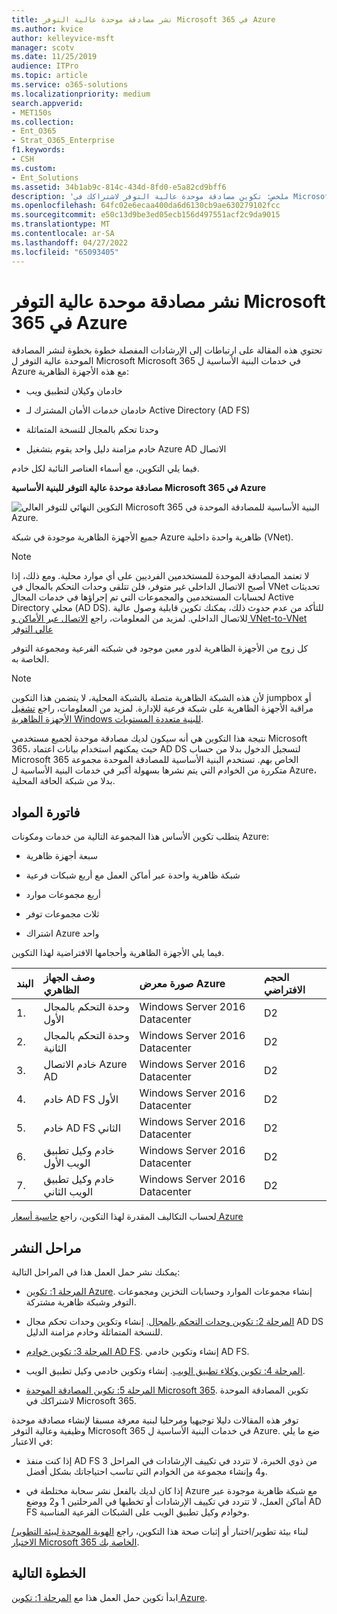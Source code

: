 ```yaml
---
title: نشر مصادقة موحدة عالية التوفر Microsoft 365 في Azure
ms.author: kvice
author: kelleyvice-msft
manager: scotv
ms.date: 11/25/2019
audience: ITPro
ms.topic: article
ms.service: o365-solutions
ms.localizationpriority: medium
search.appverid:
- MET150s
ms.collection:
- Ent_O365
- Strat_O365_Enterprise
f1.keywords:
- CSH
ms.custom:
- Ent_Solutions
ms.assetid: 34b1ab9c-814c-434d-8fd0-e5a82cd9bff6
description: 'ملخص: تكوين مصادقة موحدة عالية التوفر لاشتراكك في Microsoft 365 في Microsoft Azure.'
ms.openlocfilehash: 64fc02e6ecaa400da6d6130cb9ae630279102fcc
ms.sourcegitcommit: e50c13d9be3ed05ecb156d497551acf2c9da9015
ms.translationtype: MT
ms.contentlocale: ar-SA
ms.lasthandoff: 04/27/2022
ms.locfileid: "65093405"
---
```

# <a name="deploy-high-availability-federated-authentication-for-microsoft-365-in-azure"></a>نشر مصادقة موحدة عالية التوفر Microsoft 365 في Azure

تحتوي هذه المقالة على ارتباطات إلى الإرشادات المفصلة خطوة بخطوة لنشر المصادقة الموحدة عالية التوفر ل Microsoft Microsoft 365 في خدمات البنية الأساسية ل Azure مع هذه الأجهزة الظاهرية:
  
- خادمان وكيلان لتطبيق ويب
    
- خادمان خدمات الأمان المشترك لـ Active Directory (AD FS)
    
- وحدتا تحكم بالمجال للنسخة المتماثلة
    
- خادم مزامنة دليل واحد يقوم بتشغيل Azure AD الاتصال
    
فيما يلي التكوين، مع أسماء العناصر النائبة لكل خادم.
  
**مصادقة موحدة عالية التوفر للبنية الأساسية Microsoft 365 في Azure**

![التكوين النهائي للتوفر العالي Microsoft 365 البنية الأساسية للمصادقة الموحدة في Azure.](../media/c5da470a-f2aa-489a-a050-df09b4d641df.png)
  
جميع الأجهزة الظاهرية موجودة في شبكة Azure ظاهرية واحدة داخلية (VNet). 
  
> [!NOTE]
> لا تعتمد المصادقة الموحدة للمستخدمين الفرديين على أي موارد محلية. ومع ذلك، إذا أصبح الاتصال الداخلي غير متوفر، فلن تتلقى وحدات التحكم بالمجال في VNet تحديثات لحسابات المستخدمين والمجموعات التي تم إجراؤها في خدمات المجال Active Directory محلي (AD DS). للتأكد من عدم حدوث ذلك، يمكنك تكوين قابلية وصول عالية للاتصال الداخلي. لمزيد من المعلومات، راجع [الاتصال عبر الأماكن و VNet-to-VNet عالي التوفر](/azure/vpn-gateway/vpn-gateway-highlyavailable)
  
كل زوج من الأجهزة الظاهرية لدور معين موجود في شبكته الفرعية ومجموعة التوفر الخاصة به.
  
> [!NOTE]
> لأن هذه الشبكة الظاهرية متصلة بالشبكة المحلية، لا يتضمن هذا التكوين jumpbox أو مراقبة الأجهزة الظاهرية على شبكة فرعية للإدارة. لمزيد من المعلومات، راجع [تشغيل الأجهزة الظاهرية Windows للبنية متعددة المستويات](/azure/guidance/guidance-compute-n-tier-vm). 
  
نتيجة هذا التكوين هي أنه سيكون لديك مصادقة موحدة لجميع مستخدمي Microsoft 365، حيث يمكنهم استخدام بيانات اعتماد AD DS لتسجيل الدخول بدلا من حساب Microsoft 365 الخاص بهم. تستخدم البنية الأساسية للمصادقة الموحدة مجموعة متكررة من الخوادم التي يتم نشرها بسهولة أكبر في خدمات البنية الأساسية ل Azure، بدلا من شبكة الحافة المحلية.
  
## <a name="bill-of-materials"></a>فاتورة المواد

يتطلب تكوين الأساس هذا المجموعة التالية من خدمات ومكونات Azure:
  
- سبعة أجهزة ظاهرية
    
- شبكة ظاهرية واحدة عبر أماكن العمل مع أربع شبكات فرعية
    
- أربع مجموعات موارد
    
- ثلاث مجموعات توفر
    
- اشتراك Azure واحد
    
فيما يلي الأجهزة الظاهرية وأحجامها الافتراضية لهذا التكوين.
  
|**البند**|**وصف الجهاز الظاهري**|**صورة معرض Azure**|**الحجم الافتراضي**|
|:-----|:-----|:-----|:-----|
|1.  <br/> |وحدة التحكم بالمجال الأول  <br/> |Windows Server 2016 Datacenter  <br/> |D2  <br/> |
|2.  <br/> |وحدة التحكم بالمجال الثانية  <br/> |Windows Server 2016 Datacenter  <br/> |D2  <br/> |
|3.  <br/> |خادم الاتصال Azure AD  <br/> |Windows Server 2016 Datacenter  <br/> |D2  <br/> |
|4.  <br/> |خادم AD FS الأول  <br/> |Windows Server 2016 Datacenter  <br/> |D2  <br/> |
|5.  <br/> |خادم AD FS الثاني  <br/> |Windows Server 2016 Datacenter  <br/> |D2  <br/> |
|6.  <br/> |خادم وكيل تطبيق الويب الأول  <br/> |Windows Server 2016 Datacenter  <br/> |D2  <br/> |
|7.  <br/> |خادم وكيل تطبيق الويب الثاني  <br/> |Windows Server 2016 Datacenter  <br/> |D2  <br/> |
   
لحساب التكاليف المقدرة لهذا التكوين، راجع [حاسبة أسعار Azure](https://azure.microsoft.com/pricing/calculator/)
  
## <a name="phases-of-deployment"></a>مراحل النشر

يمكنك نشر حمل العمل هذا في المراحل التالية:
  
- [المرحلة 1: تكوين Azure](high-availability-federated-authentication-phase-1-configure-azure.md). إنشاء مجموعات الموارد وحسابات التخزين ومجموعات التوفر وشبكة ظاهرية مشتركة.
    
- [المرحلة 2: تكوين وحدات التحكم بالمجال](high-availability-federated-authentication-phase-2-configure-domain-controllers.md). إنشاء وتكوين وحدات تحكم مجال AD DS للنسخة المتماثلة وخادم مزامنة الدليل.
    
- [المرحلة 3: تكوين خوادم AD FS](high-availability-federated-authentication-phase-3-configure-ad-fs-servers.md). إنشاء وتكوين خادمي AD FS.
    
- [المرحلة 4: تكوين وكلاء تطبيق الويب](high-availability-federated-authentication-phase-4-configure-web-application-pro.md). إنشاء وتكوين خادمي وكيل تطبيق الويب.
    
- [المرحلة 5: تكوين المصادقة الموحدة Microsoft 365](high-availability-federated-authentication-phase-5-configure-federated-authentic.md). تكوين المصادقة الموحدة لاشتراكك في Microsoft 365.
    
توفر هذه المقالات دليلا توجيهيا ومرحليا لبنية معرفة مسبقا لإنشاء مصادقة موحدة وظيفية وعالية التوفر Microsoft 365 في خدمات البنية الأساسية ل Azure. ضع ما يلي في الاعتبار:
  
- إذا كنت منفذ AD FS من ذوي الخبرة، لا تتردد في تكييف الإرشادات في المراحل 3 و4 وإنشاء مجموعة من الخوادم التي تناسب احتياجاتك بشكل أفضل.
    
- إذا كان لديك بالفعل نشر سحابة مختلطة في Azure مع شبكة ظاهرية موجودة عبر أماكن العمل، لا تتردد في تكييف الإرشادات أو تخطيها في المرحلتين 1 و2 ووضع AD FS وخوادم وكيل تطبيق الويب على الشبكات الفرعية المناسبة.
    
لبناء بيئة تطوير/اختبار أو إثبات صحة هذا التكوين، راجع [الهوية الموحدة لبيئة التطوير/الاختبار Microsoft 365 الخاصة بك](federated-identity-for-your-microsoft-365-dev-test-environment.md).
  
## <a name="next-step"></a>الخطوة التالية

ابدأ تكوين حمل العمل هذا مع [المرحلة 1: تكوين Azure](high-availability-federated-authentication-phase-1-configure-azure.md). 
